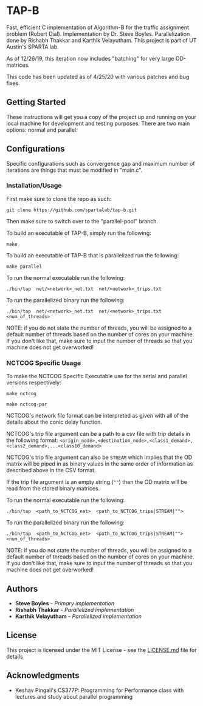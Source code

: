 # TAP-B

Fast, efficient C implementation of Algorithm-B for the traffic assignment problem (Robert Dial). Implementation by Dr. Steve Boyles. Parallelization done by Rishabh Thakkar and Karthik Velayutham. This project is part of UT Austin's SPARTA lab. 

As of 12/26/19, this iteration now includes "batching" for very large OD-matrices.

This code has been updated as of 4/25/20 with various patches and bug fixes.

## Getting Started

These instructions will get you a copy of the project up and running on your local machine for development and testing purposes. There are two main options: normal and parallel.

## Configurations

Specific configurations such as convergence gap and maximum number of iterations are things that must be modified in "main.c". 

### Installation/Usage

First make sure to clone the repo as such:

```
git clone https://github.com/spartalab/tap-b.git
```

Then make sure to switch over to the "parallel-pool" branch.

To build an executable of TAP-B, simply run the following:

```
make
```

To build an executable of TAP-B that is parallelized run the following:

```
make parallel
```

To run the normal executable run the following:

```
./bin/tap  net/<network>_net.txt  net/<network>_trips.txt
```

To run the parallelized binary run the following:

```
./bin/tap  net/<network>_net.txt  net/<network>_trips.txt  <num_of_threads>
```

NOTE: if you do not state the number of threads, you will be assigned to a default number of threads based on the number of cores on your machine. If you don't like that, make sure to input the number of threads so that you machine does not get overworked!



### NCTCOG Specific Usage

To make the NCTCOG Specific Executable use for the serial and parallel versions respectively: 
```
make nctcog
```
```
make nctcog-par
```
NCTCOG's network file format can be interpreted as given with all of the details about the conic delay function.

NCTCOG's trip file argument can be a path to a csv file with trip details in the following format:
`<origin_node>,<destination_node>,<class1_demand>,<class2_demand>,...<class10_demand>`

NCTCOG's trip file argument can also be `STREAM` which implies that the OD matrix will be piped in as binary values
in the same order of information as described above in the CSV format.

If the trip file argument is an empty string (`""`) then the OD matrix will be read from the 
stored binary matrices.

To run the normal executable run the following:

```
./bin/tap  <path_to_NCTCOG_net>  <path_to_NCTCOG_trips|STREAM|"">
```

To run the parallelized binary run the following:

```
./bin/tap  <path_to_NCTCOG_net>  <path_to_NCTCOG_trips|STREAM|"">  <num_of_threads>
```

NOTE: if you do not state the number of threads, you will be assigned to a default number of threads based on the number of cores on your machine. If you don't like that, make sure to input the number of threads so that you machine does not get overworked!

## Authors

* **Steve Boyles** - *Primary implementation* 
* **Rishabh Thakkar** - *Parallelized implementation* 
* **Karthik Velayutham** - *Parallelized implementation* 

## License

This project is licensed under the MIT License - see the [LICENSE.md](LICENSE.md) file for details

## Acknowledgments

* Keshav Pingali's CS377P: Programming for Performance class with lectures and study about parallel programming
